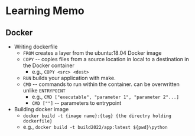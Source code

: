 # Learning Memo

## Docker
- Writing dockerfile
	- `FROM` creates a layer from the ubuntu:18.04 Docker image 
	- `COPY` -- copies files from a source location in local to a destination in the Docker container
		- e.g., `COPY <src> <dest>` 
	- `RUN` builds your application with make.
	- `CMD` -- commands to run within the container. can be overwritten unlike `ENTRYPOINT`
		- e.g., `CMD ["executable", "parameter 1", "parameter 2"...]` 
		- `CMD [""]` -- parameters to entrypoint
- Building docker image
	- `docker build -t {image name}:{tag} {the directry holding dockerfile}`
	- e.g., `docker build -t build2022/app:latest ${pwd}\python`
